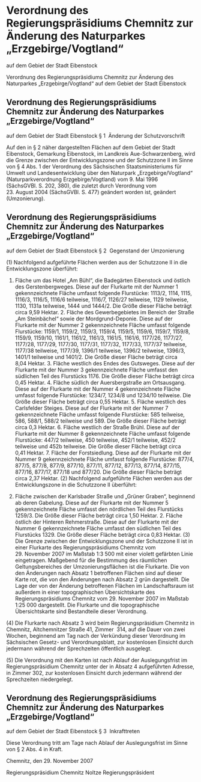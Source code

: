 # Verordnung des Regierungspräsidiums Chemnitz zur Änderung des Naturparkes „Erzgebirge/Vogtland“ 
auf dem Gebiet der Stadt Eibenstock

Verordnung des Regierungspräsidiums Chemnitz zur Änderung des Naturparkes „Erzgebirge/Vogtland“ auf dem Gebiet der Stadt Eibenstock

## Verordnung des Regierungspräsidiums Chemnitz zur Änderung des Naturparkes „Erzgebirge/Vogtland“ 
auf dem Gebiet der Stadt Eibenstock § 1  Änderung der Schutzvorschrift

Auf den in § 2 näher dargestellten Flächen auf dem Gebiet der Stadt Eibenstock, Gemarkung Eibenstock, im Landkreis Aue-Schwarzenberg, wird die Grenze zwischen der Entwicklungszone und der Schutzzone II im Sinne von § 4 Abs. 1 der Verordnung des Sächsischen Staatsministeriums für Umwelt und Landesentwicklung über den Naturpark „Erzgebirge/Vogtland“ (Naturparkverordnung Erzgebirge/Vogtland) vom 9. Mai 1996 (SächsGVBl. S. 202, 380), die zuletzt durch Verordnung vom 23. August 2004 (SächsGVBl. S. 477) geändert worden ist, geändert (Umzonierung).


## Verordnung des Regierungspräsidiums Chemnitz zur Änderung des Naturparkes „Erzgebirge/Vogtland“ 
auf dem Gebiet der Stadt Eibenstock § 2  Gegenstand der Umzonierung

(1) Nachfolgend aufgeführte Flächen werden aus der Schutzzone II in die Entwicklungszone überführt:

1. Fläche um das Hotel „Am Bühl“, die Badegärten Eibenstock und östlich des Gerstenbergweges. Diese auf der Flurkarte mit der Nummer 1 gekennzeichnete Fläche umfasst folgende Flurstücke: 1113/2, 1114, 1115, 1116/3, 1116/5, 1116/6 teilweise, 1116/7, 1126/27 teilweise, 1129 teilweise, 1130, 1131a teilweise, 1444 und 1444/2.
             Die Größe dieser Fläche beträgt circa 9,59 Hektar. 2. Fläche des Gewerbegebietes im Bereich der Straße „Am Steinbächel“ sowie der Mordgrund-Deponie.
             Diese auf der Flurkarte mit der Nummer 2 gekennzeichnete Fläche umfasst folgende Flurstücke: 1159/1, 1159/2, 1159/3, 1159/4, 1159/5, 1159/6, 1159/7, 1159/8, 1159/9, 1159/10, 1161/1, 1161/2, 1161/3, 1161/5, 1161/6, 1177/26, 1177/27, 1177/28, 1177/29, 1177/30, 1177/31, 1177/32, 1177/33, 1177/37 teilweise, 1177/38 teilweise, 1177/39, 1396/1 teilweise, 1396/2 teilweise, 1396/3, 1401/1 teilweise und 1401/2. 
             Die Größe dieser Fläche beträgt circa 8,04 Hektar. 3. Fläche westlich des Endes des Gutsweges.
             Diese auf der Flurkarte mit der Nummer 3 gekennzeichnete Fläche umfasst den südlichen Teil des Flurstücks 1176. 
             Die Größe dieser Fläche beträgt circa 0,45 Hektar. 4. Fläche südlich der Auersbergstraße am Ortsausgang.
             Diese auf der Flurkarte mit der Nummer 4 gekennzeichnete Fläche umfasst folgende Flurstücke: 1234/7, 1234/8 und 1234/10 teilweise.
             Die Größe dieser Fläche beträgt circa 0,55 Hektar. 5. Fläche westlich des Carlsfelder Steiges.
             Diese auf der Flurkarte mit der Nummer 7 gekennzeichnete Fläche umfasst folgende Flurstücke: 585 teilweise, 586, 588/1, 588/2 teilweise und 589. 
             Die Größe dieser Fläche beträgt circa 0,3 Hektar. 6. Fläche westlich der Straße Brühl.
             Diese auf der Flurkarte mit der Nummer 8 gekennzeichnete Fläche umfasst folgende Flurstücke: 447/2 teilweise, 450 teilweise, 452/1 teilweise, 452/2 teilweise und 452b teilweise. 
             Die Größe dieser Fläche beträgt circa 0,41 Hektar. 7. Fläche der Forstsiedlung.
             Diese auf der Flurkarte mit der Nummer 9 gekennzeichnete Fläche umfasst folgende Flurstücke: 877/4, 877/5, 877/8, 877/9, 877/10, 877/11, 877/12, 877/13, 877/14, 877/15, 877/16, 877/17, 877/18 und 877/20. Die Größe dieser Fläche beträgt circa 2,37 Hektar. (2) Nachfolgend aufgeführte Flächen werden aus der Entwicklungszone in die Schutzzone II überführt:

1. Fläche zwischen der Karlsbader Straße und „Grüner Graben“, beginnend ab deren Gabelung.
             Diese auf der Flurkarte mit der Nummer 5 gekennzeichnete Fläche umfasst den nördlichen Teil des Flurstücks 1259/3. 
             Die Größe dieser Fläche beträgt circa 1,50 Hektar. 2. Fläche östlich der Hinteren Rehmerstraße.
             Diese auf der Flurkarte mit der Nummer 6 gekennzeichnete Fläche umfasst den südlichen Teil des Flurstücks 1329. 
             Die Größe dieser Fläche beträgt circa 0,83 Hektar. (3) Die Grenze zwischen der Entwicklungszone und der Schutzzone II ist in einer Flurkarte des Regierungspräsidiums Chemnitz vom 29. November 2007 im Maßstab 1:3 500 mit einer violett gefärbten Linie eingetragen. Maßgebend für die Bestimmung des räumlichen Geltungsbereiches der Umzonierungsflächen ist die Flurkarte. Die von den Änderungen nach Absatz 1 betroffenen Flächen sind auf dieser Karte rot, die von den Änderungen nach Absatz 2 grün dargestellt. Die Lage der von der Änderung betroffenen Flächen im Landschaftsraum ist außerdem in einer topographischen Übersichtskarte des Regierungspräsidiums Chemnitz vom 29. November 2007 im Maßstab 1:25 000 dargestellt. Die Flurkarte und die topographische Übersichtskarte sind Bestandteile dieser Verordnung.

(4) Die Flurkarte nach Absatz 3 wird beim Regierungspräsidium Chemnitz in Chemnitz, Altchemnitzer Straße 41, Zimmer  314, auf die Dauer von zwei Wochen, beginnend am Tag nach der Verkündung dieser Verordnung im Sächsischen Gesetz- und Verordnungsblatt, zur kostenlosen Einsicht durch jedermann während der Sprechzeiten öffentlich ausgelegt.

(5) Die Verordnung mit den Karten ist nach Ablauf der Auslegungsfrist im Regierungspräsidium Chemnitz unter der in Absatz 4 aufgeführten Adresse, in Zimmer 302, zur kostenlosen Einsicht durch jedermann während der Sprechzeiten niedergelegt.


## Verordnung des Regierungspräsidiums Chemnitz zur Änderung des Naturparkes „Erzgebirge/Vogtland“ 
auf dem Gebiet der Stadt Eibenstock § 3  Inkrafttreten

Diese Verordnung tritt am Tage nach Ablauf der Auslegungsfrist im Sinne von § 2 Abs. 4 in Kraft.

Chemnitz, den 29. November 2007

Regierungspräsidium Chemnitz
             Noltze
             Regierungspräsident

